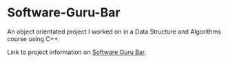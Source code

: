 # Software-Guru-Bar
An object orientated project I worked on in a Data Structure and Algorithms course using C++. 

Link to project information on <a href="Software-Guru-Bar/">Software Guru Bar</a>.
